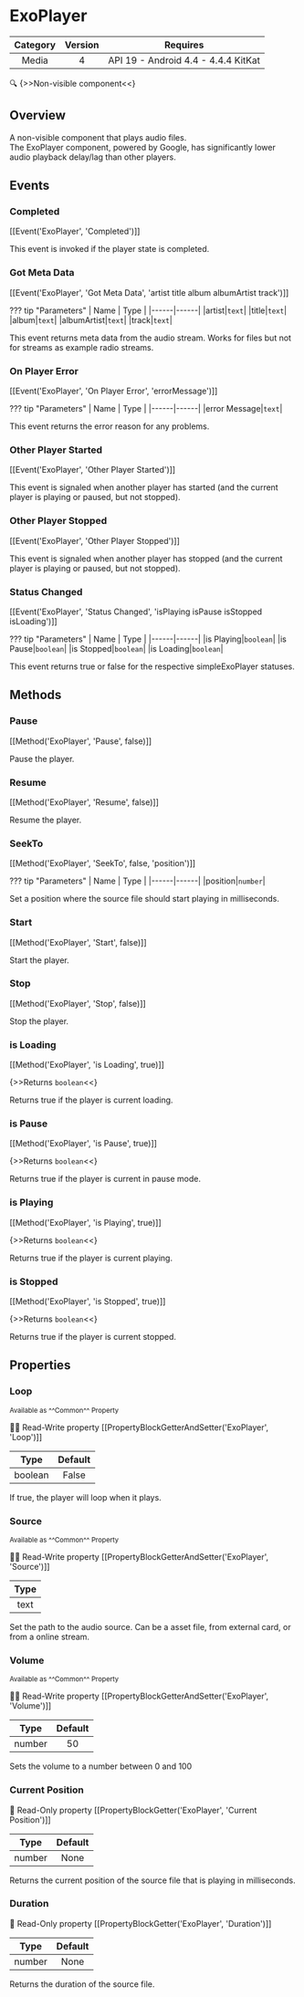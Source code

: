 # ExoPlayer

| Category | Version | Requires |
|:--------:|:-------:|:--------:|
|Media|4|API 19 - Android 4.4 - 4.4.4 KitKat|

:mag: {>>Non-visible component<<}

## Overview

A non-visible component that plays audio files. <br>The ExoPlayer component, powered by Google, has significantly lower audio playback delay/lag than other players.

## Events

### Completed

[[Event('ExoPlayer', 'Completed')]]

This event is invoked if the player state is completed.

### Got Meta Data

[[Event('ExoPlayer', 'Got Meta Data', 'artist title album albumArtist track')]]

??? tip "Parameters"
    | Name | Type |
    |------|------|
    |artist|`text`|
    |title|`text`|
    |album|`text`|
    |albumArtist|`text`|
    |track|`text`|


This event returns meta data from the audio stream. Works for files but not for streams as example radio streams.

### On Player Error

[[Event('ExoPlayer', 'On Player Error', 'errorMessage')]]

??? tip "Parameters"
    | Name | Type |
    |------|------|
    |error Message|`text`|


This event returns the error reason for any problems.

### Other Player Started

[[Event('ExoPlayer', 'Other Player Started')]]

This event is signaled when another player has started (and the current player is playing or paused, but not stopped).

### Other Player Stopped

[[Event('ExoPlayer', 'Other Player Stopped')]]

This event is signaled when another player has stopped (and the current player is playing or paused, but not stopped).

### Status Changed

[[Event('ExoPlayer', 'Status Changed', 'isPlaying isPause isStopped isLoading')]]

??? tip "Parameters"
    | Name | Type |
    |------|------|
    |is Playing|`boolean`|
    |is Pause|`boolean`|
    |is Stopped|`boolean`|
    |is Loading|`boolean`|


This event returns true or false for the respective simpleExoPlayer statuses.

## Methods

### Pause

[[Method('ExoPlayer', 'Pause', false)]]

Pause the player.

### Resume

[[Method('ExoPlayer', 'Resume', false)]]

Resume the player.

### SeekTo

[[Method('ExoPlayer', 'SeekTo', false, 'position')]]

??? tip "Parameters"
    | Name | Type |
    |------|------|
    |position|`number`|


Set a position where the source file should start playing in milliseconds.

### Start

[[Method('ExoPlayer', 'Start', false)]]

Start the player.

### Stop

[[Method('ExoPlayer', 'Stop', false)]]

Stop the player.

### is Loading

[[Method('ExoPlayer', 'is Loading', true)]]

{>>Returns `boolean`<<}

Returns true if the player is current loading.

### is Pause

[[Method('ExoPlayer', 'is Pause', true)]]

{>>Returns `boolean`<<}

Returns true if the player is current in pause mode.

### is Playing

[[Method('ExoPlayer', 'is Playing', true)]]

{>>Returns `boolean`<<}

Returns true if the player is current playing.

### is Stopped

[[Method('ExoPlayer', 'is Stopped', true)]]

{>>Returns `boolean`<<}

Returns true if the player is current stopped.

## Properties

### Loop

<small>Available as ^^Common^^ Property</small>

:eyes::pencil: Read-Write property
[[PropertyBlockGetterAndSetter('ExoPlayer', 'Loop')]]

| Type | Default |
|:----:|:-------:|
|boolean|False|

If true, the player will loop when it plays.

### Source

<small>Available as ^^Common^^ Property</small>

:eyes::pencil: Read-Write property
[[PropertyBlockGetterAndSetter('ExoPlayer', 'Source')]]

| Type |
|:----:|
|text|

Set the path to the audio source. Can be a asset file, from external card, or from a online stream.

### Volume

<small>Available as ^^Common^^ Property</small>

:eyes::pencil: Read-Write property
[[PropertyBlockGetterAndSetter('ExoPlayer', 'Volume')]]

| Type | Default |
|:----:|:-------:|
|number|50|

Sets the volume to a number between 0 and 100

### Current Position

:eyes: Read-Only property
[[PropertyBlockGetter('ExoPlayer', 'Current Position')]]

| Type | Default |
|:----:|:-------:|
|number|None|

Returns the current position of the source file that is playing in milliseconds.

### Duration

:eyes: Read-Only property
[[PropertyBlockGetter('ExoPlayer', 'Duration')]]

| Type | Default |
|:----:|:-------:|
|number|None|

Returns the duration of the source file.